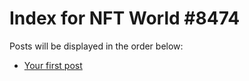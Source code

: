 # Index for NFT World #8474
Posts will be displayed in the order below:

- [Your first post](./001-first.md)

